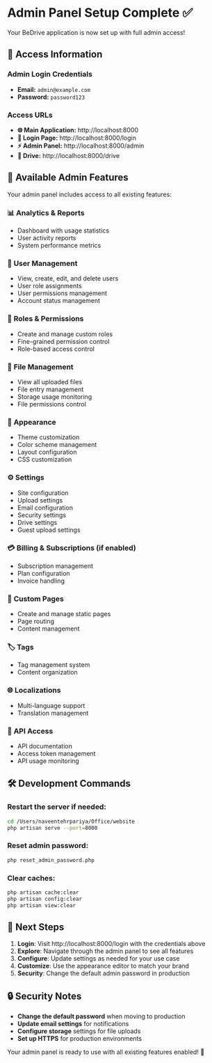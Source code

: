 # Admin Panel Setup Complete ✅

Your BeDrive application is now set up with full admin access!

## 🎯 Access Information

### Admin Login Credentials
- **Email:** `admin@example.com`
- **Password:** `password123`

### Access URLs
- **🌐 Main Application:** http://localhost:8000
- **🔐 Login Page:** http://localhost:8000/login  
- **⚡ Admin Panel:** http://localhost:8000/admin
- **📁 Drive:** http://localhost:8000/drive

## 🚀 Available Admin Features

Your admin panel includes access to all existing features:

### 📊 **Analytics & Reports**
- Dashboard with usage statistics
- User activity reports
- System performance metrics

### 👥 **User Management** 
- View, create, edit, and delete users
- User role assignments
- User permissions management
- Account status management

### 🔑 **Roles & Permissions**
- Create and manage custom roles
- Fine-grained permission control
- Role-based access control

### 📁 **File Management**
- View all uploaded files
- File entry management
- Storage usage monitoring
- File permissions control

### 🎨 **Appearance**
- Theme customization
- Color scheme management
- Layout configuration
- CSS customization

### ⚙️ **Settings**
- Site configuration
- Upload settings
- Email configuration
- Security settings
- Drive settings
- Guest upload settings

### 💳 **Billing & Subscriptions** (if enabled)
- Subscription management
- Plan configuration
- Invoice handling

### 📄 **Custom Pages**
- Create and manage static pages
- Page routing
- Content management

### 🏷️ **Tags**
- Tag management system
- Content organization

### 🌐 **Localizations**
- Multi-language support
- Translation management

### 🔗 **API Access**
- API documentation
- Access token management
- API usage monitoring

## 🛠️ Development Commands

### Restart the server if needed:
```bash
cd /Users/naveentehrpariya/Office/website
php artisan serve --port=8000
```

### Reset admin password:
```bash
php reset_admin_password.php
```

### Clear caches:
```bash
php artisan cache:clear
php artisan config:clear
php artisan view:clear
```

## 📱 Next Steps

1. **Login**: Visit http://localhost:8000/login with the credentials above
2. **Explore**: Navigate through the admin panel to see all features
3. **Configure**: Update settings as needed for your use case
4. **Customize**: Use the appearance editor to match your brand
5. **Security**: Change the default admin password in production

## 🔒 Security Notes

- **Change the default password** when moving to production
- **Update email settings** for notifications
- **Configure storage** settings for file uploads
- **Set up HTTPS** for production environments

Your admin panel is ready to use with all existing features enabled! 🎉
